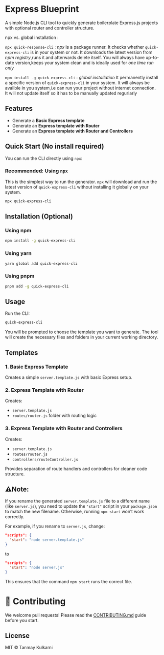 # Express Blueprint

A simple Node.js CLI tool to quickly generate boilerplate Express.js projects with optional router and controller structure.

npx vs. global installation :

`npx quick-response-cli` : *npx* is a package runner. It checks whether `quick-express-cli` is in your system or not. It downloads the latest version from _npm registry_,runs it and afterwards delete itself.
You will always have up-to-date version,keeps your system clean and is ideally used for *one time run only*

`npm install -g quick-express-cli` : *global installation*
It permanently install a specific version of `quick-express-cli` in your system.
It will always be availble in you system,i.e can run your project without internet connection.
It will not update itself so it has to be manually updated regurlarly


## Features

- Generate a **Basic Express template**
- Generate an **Express template with Router**
- Generate an **Express template with Router and Controllers**

## Quick Start (No install required)

You can run the CLI directly using `npx`:

### Recommended: Using `npx`

This is the simplest way to run the generator. `npx` will download and run the latest version of `quick-express-cli` without installing it globally on your system.

```bash
npx quick-express-cli
```

## Installation (Optional)

### Using npm

```bash
npm install -g quick-express-cli
```

### Using yarn

```bash
yarn global add quick-express-cli
```

### Using pnpm

```bash
pnpm add -g quick-express-cli
```

## Usage

Run the CLI:

```bash
quick-express-cli
```

You will be prompted to choose the template you want to generate. The tool will create the necessary files and folders in your current working directory.

## Templates

### 1. Basic Express Template

Creates a simple `server.template.js` with basic Express setup.

### 2. Express Template with Router

Creates:

- `server.template.js`
- `routes/router.js` folder with routing logic

### 3. Express Template with Router and Controllers

Creates:

- `server.template.js`
- `routes/router.js`
- `controllers/routeController.js`

Provides separation of route handlers and controllers for cleaner code structure.

## ⚠️**Note:**

If you rename the generated `server.template.js` file to a different name (like `server.js`), you need to update the `"start"` script in your `package.json` to match the new filename. Otherwise, running `npm start` won’t work correctly.

For example, if you rename to `server.js`, change:

```json
"scripts": {
  "start": "node server.template.js"
}
```

to

```json
"scripts": {
  "start": "node server.js"
}
```

This ensures that the command `npm start` runs the correct file.

# 🤝 Contributing

We welcome pull requests! Please read the [CONTRIBUTING.md](CONTRIBUTING.md) guide before you start.

## License

MIT © Tanmay Kulkarni
